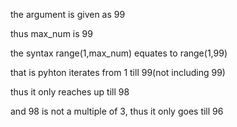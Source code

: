the argument is given as 99

thus max_num is 99

the syntax range(1,max_num) equates to range(1,99)

that is pyhton iterates from 1 till 99(not including 99)

thus it only reaches up till 98

and 98 is not a multiple of 3, thus it only goes till 96